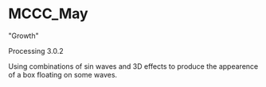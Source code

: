 # MCCC_May
"Growth"

Processing 3.0.2

Using combinations of sin waves and 3D effects to produce the appearence of a box floating on some waves.
